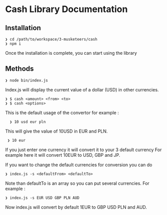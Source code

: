 # Cash Library Documentation

## Installation
```
❯ cd /path/to/workspace/3-musketeers/cash
❯ npm i
```
Once the installation is complete, you can start using the library

## Methods

```
❯ node bin/index.js
```
Index.js will display the current value of a dollar (USD) in other currencies.

    ❯ $ cash <amount> <from> <to>
    ❯ $ cash <options>

This is the default usage of the convertor for example :

      ❯ 10 usd eur pln
This will give the value of 10USD in EUR and PLN.


     ❯ 10 eur
If you just enter one currency it will convert it to your 3 default currency 
For example here it will convert 10EUR to USD, GBP and JP.

If you want to change the default currencies for conversion you can do 

    ❯ index.js -s <defaultFrom> <defaultTo>

Note than defaultTo is an array so you can put several currencies.
For example :

    ❯ index.js -s EUR USD GBP PLN AUD

Now index.js will convert by default 1EUR to GBP USD PLN and AUD.
